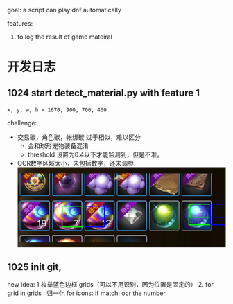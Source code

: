 goal: a script can play dnf automatically

features:
1. to log the result of game mateiral


# 开发日志

## 1024 start detect_material.py with feature 1


`x, y, w, h = 1670, 900, 700, 400`

challenge:
- 交易碳，角色碳，帐绑碳 过于相似，难以区分
    - 会和球形宠物装备混淆
    - threshold 设置为0.4以下才能监测到，但是不准。
- OCR数字区域太小，未包括数字，还未调参
![alt text](image.png)

## 1025 init git, 
new idea:
1.枚举蓝色边框 grids（可以不用识别，因为位置是固定的）
2. for grid in grids : 
    归一化
    for icons:
        if match:
            ocr the number
